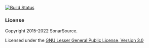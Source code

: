 [![Build Status](https://app.travis-ci.com/SonarSource/sonar-packaging-maven-plugin.svg?branch=master)](https://app.travis-ci.com/SonarSource/sonar-packaging-maven-plugin)

### License

Copyright 2015-2022 SonarSource.

Licensed under the [GNU Lesser General Public License, Version 3.0](http://www.gnu.org/licenses/lgpl.txt)
